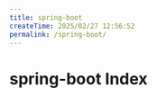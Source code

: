 ```yaml
---
title: spring-boot
createTime: 2025/02/27 12:56:52
permalink: /spring-boot/
---
```


# spring-boot Index
